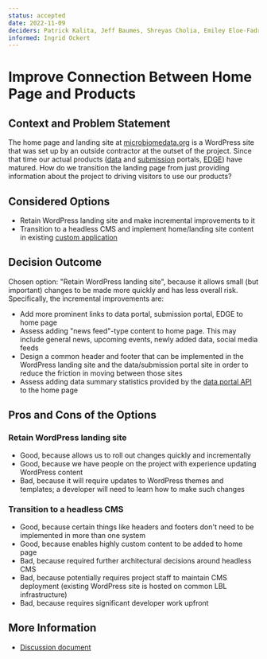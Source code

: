 ```yaml
---
status: accepted
date: 2022-11-09
deciders: Patrick Kalita, Jeff Baumes, Shreyas Cholia, Emiley Eloe-Fadrosh, Julia Kelliher
informed: Ingrid Ockert
---
```

# Improve Connection Between Home Page and Products

## Context and Problem Statement

The home page and landing site at [microbiomedata.org](https://microbiomedata.org) is a WordPress site that was set up by an outside contractor at the outset of the project.
Since that time our actual products ([data](https://data.microbiomedata.org/) and [submission](https://data.microbiomedata.org/submission/home) portals, [EDGE](https://nmdc-edge.org/home)) have matured.
How do we transition the landing page from just providing information about the project to driving visitors to use our products?

## Considered Options

* Retain WordPress landing site and make incremental improvements to it
* Transition to a headless CMS and implement home/landing site content in existing [custom application](https://github.com/microbiomedata/nmdc-server)

## Decision Outcome

Chosen option: "Retain WordPress landing site", because it allows small (but important) changes to be made more quickly and has less overall risk. Specifically, the incremental improvements are:

* Add more prominent links to data portal, submission portal, EDGE to home page
* Assess adding "news feed"-type content to home page. This may include general news, upcoming events, newly added data, social media feeds
* Design a common header and footer that can be implemented in the WordPress landing site and the data/submission portal site in order to reduce the friction in moving between those sites
* Assess adding data summary statistics provided by the [data portal API](https://data.microbiomedata.org/docs) to the home page

## Pros and Cons of the Options

### Retain WordPress landing site

* Good, because allows us to roll out changes quickly and incrementally
* Good, because we have people on the project with experience updating WordPress content
* Bad, because it will require updates to WordPress themes and templates; a developer will need to learn how to make such changes

### Transition to a headless CMS

* Good, because certain things like headers and footers don't need to be implemented in more than one system
* Good, because enables highly custom content to be added to home page
* Bad, because required further architectural decisions around headless CMS
* Bad, because potentially requires project staff to maintain CMS deployment (existing WordPress site is hosted on common LBL infrastructure)
* Bad, because requires significant developer work upfront

## More Information

* [Discussion document](https://docs.google.com/document/d/1eYjY4gJKzPmzfH3LBmOpFIiB2EhBu1vvqz-4bFLJ4JU/edit#)
